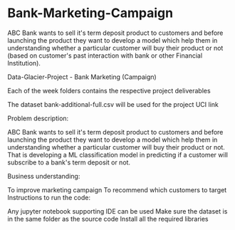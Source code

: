 # Bank-Marketing-Campaign
ABC Bank wants to sell it's term deposit product to customers and before launching the product they want to develop a model which help them in understanding whether a particular customer will buy their product or not (based on customer's past interaction with bank or other Financial Institution).

Data-Glacier-Project - Bank Marketing (Campaign)

Each of the week folders contains the respective project deliverables

The dataset bank-additional-full.csv will be used for the project UCI link

Problem description:

ABC Bank wants to sell it's term deposit product to customers and before launching the product they want to develop a model which help them in understanding whether a particular customer will buy their product or not. That is developing a ML classification model in predicting if a customer will subscribe to a bank's term deposit or not.

Business understanding:

To improve marketing campaign
To recommend which customers to target
Instructions to run the code:

Any jupyter notebook supporting IDE can be used
Make sure the dataset is in the same folder as the source code
Install all the required libraries
